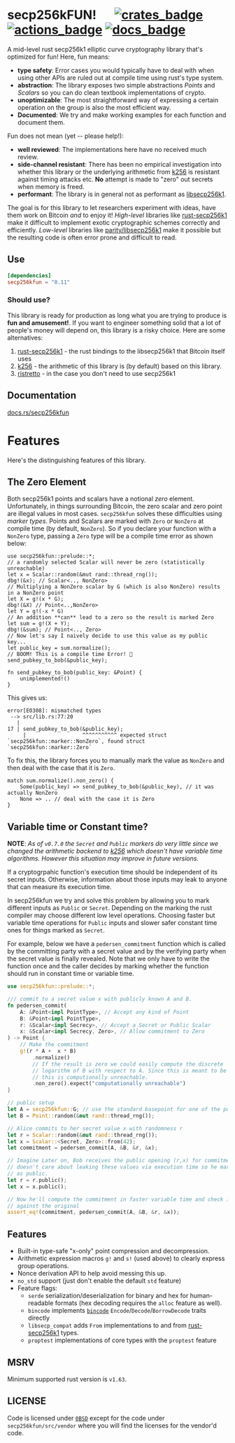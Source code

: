 # secp256kFUN! &emsp; [![crates_badge]][crates_url] [![actions_badge]][actions_url] [![docs_badge]][docs_url]

[actions_badge]: https://github.com/LLFourn/secp256kfun/actions/workflows/test.yml/badge.svg
[actions_url]: https://github.com/LLFourn/secp256kfun/actions/workflows/test.yml
[crates_badge]: https://img.shields.io/crates/v/secp256kfun.svg
[crates_url]: https://crates.io/crates/secp256kfun
[docs_badge]: https://docs.rs/secp256kfun/badge.svg
[docs_url]: https://docs.rs/secp256kfun

A mid-level rust secp256k1 elliptic curve cryptography library that's optimized for fun! Here, fun means:

- **type safety**: Error cases you would typically have to deal with when using other APIs are ruled out at compile time using rust's type system.
- **abstraction**: The library exposes two simple abstractions _Points_ and _Scalars_ so you can do clean textbook implementations of crypto.
- **unoptimizable**: The most straightforward way of expressing a certain operation on the group is also the most efficient way.
- **Documented**: We try and make working examples for each function and document them.

Fun does not mean (yet -- please help!):

- **well reviewed**: The implementations here have no received much review.
- **side-channel resistant**: There has been no empirical investigation into whether this library or the underlying arithmetic from [k256] is resistant against timing attacks etc. **No** attempt is made to "zero" out secrets when memory is freed.
- **performant**: The library is in general not as performant as [libsecp256k1][1].

The goal is for this library to let researchers experiment with ideas, have them work on Bitcoin *and* to enjoy it!
_High-level_ libraries like [rust-secp256k1][2] make it difficult to implement exotic cryptographic schemes correctly and efficiently.
_Low-level_ libraries like [parity/libsecp256k1][4] make it possible but the resulting code is often error prone and difficult to read.

## Use

```toml
[dependencies]
secp256kfun = "0.11"
```

### Should use?

This library is ready for production as long what you are trying to produce is **fun and amusement!**.
If you want to engineer something solid that a lot of people's money will depend on, this library is a risky choice.
Here are some alternatives:

1. [rust-secp256k1][2] - the rust bindings to the libsecp256k1 that Bitcoin itself uses
2. [k256] - the arithmetic of this library is (by default) based on this library.
3. [ristretto][3] - in the case you don't need to use secp256k1

## Documentation

[docs.rs/secp256kfun](https://docs.rs/secp256kfun)

# Features

Here's the distinguishing features of this library.

## The Zero Element

Both secp256k1 points and scalars have a notional _zero_ element.
Unfortunately, in things surrounding Bitcoin, the zero scalar and zero point are illegal values in most cases.
`secp256kfun` solves these difficulties using _marker types_.
Points and Scalars are marked with `Zero` or `NonZero` at compile time (by default, `NonZero`).
So if you declare your function with a `NonZero` type, passing a `Zero` type will be a compile time error as shown below:

```rust,compile_fail
use secp256kfun::prelude::*;
// a randomly selected Scalar will never be zero (statistically unreachable)
let x = Scalar::random(&mut rand::thread_rng());
dbg!(&x); // Scalar<.., NonZero>
// Multiplying a NonZero scalar by G (which is also NonZero) results in a NonZero point
let X = g!(x * G);
dbg!(&X) // Point<..,NonZero>
let Y = g!(-x * G)
// An addition **can** lead to a zero so the result is marked Zero
let sum = g!(X + Y);
dbg!(&sum); // Point<.., Zero>
// Now let's say I naively decide to use this value as my public key...
let public_key = sum.normalize();
// BOOM! This is a compile time Error! 🎉
send_pubkey_to_bob(&public_key);

fn send_pubkey_to_bob(public_key: &Point) {
    unimplemented!()
}
```

This gives us:

```shell
error[E0308]: mismatched types
 --> src/lib.rs:77:20
   |
17 | send_pubkey_to_bob(&public_key);
     |                  ^^^^^^^^^^^ expected struct `secp256kfun::marker::NonZero`, found struct `secp256kfun::marker::Zero`
```

To fix this, the library forces you to manually mark the value as `NonZero` and then deal with the case that it is `Zero`.

```rust,compile_fail
match sum.normalize().non_zero() {
    Some(public_key) => send_pubkey_to_bob(&public_key), // it was actually NonZero
    None => .. // deal with the case it is Zero
}
```

## Variable time or Constant time?

**NOTE**: *As of `v0.7.0` the `Secret` and `Public` markers do very little since we changed the
arithmetic backend to [k256] which doesn't have variable time algorithms. However this situation may
improve in future versions.*

If a cryptogrpahic function's execution time should be independent of its secret inputs.
Otherwise, information about those inputs may leak to anyone that can measure its execution time.

In secp256kfun we try and solve this problem by allowing you to mark different inputs as `Public` or `Secret`.
Depending on the marking the rust compiler may choose different low level operations.
Choosing faster but variable time operations for `Public` inputs and slower safer constant time ones for things marked as `Secret`.

For example, below we have a `pedersen_commitment` function which is called by the committing party with a secret value and by the verifying party when the secret value is finally revealed.
Note that we only have to write the function once and the caller decides by marking whether the function should run in constant time or variable time.

```rust
use secp256kfun::prelude::*;

/// commit to a secret value x with publicly known A and B.
fn pedersen_commit(
    A: &Point<impl PointType>, // Accept any kind of Point
    B: &Point<impl PointType>,
    r: &Scalar<impl Secrecy>, // Accept a Secret or Public Scalar
    x: &Scalar<impl Secrecy, Zero>, // Allow commitment to Zero
) -> Point {
    // Make the commitment
    g!(r * A +  x * B)
        .normalize()
        // If the result is zero we could easily compute the discrete
        // logarithm of B with respect to A. Since this is meant to be unknown
        // this is computionally unreachable.
        .non_zero().expect("computationally unreachable")
}

// public setup
let A = secp256kfun::G; // use the standard basepoint for one of the points
let B = Point::random(&mut rand::thread_rng());

// Alice commits to her secret value x with randomness r
let r = Scalar::random(&mut rand::thread_rng());
let x = Scalar::<Secret, Zero>::from(42);
let commitment = pedersen_commit(A, &B, &r, &x);

// Imagine Later on, Bob receives the public opening (r,x) for commitment. He
// doesn't care about leaking these values via execution time so he marks them
// as public.
let r = r.public();
let x = x.public();

// Now he'll compute the commitment in faster variable time and check it
// against the original
assert_eq!(commitment, pedersen_commit(A, &B, &r, &x));
```

## Features

- Built-in type-safe "x-only" point compression and decompression.
- Arithmetic expression macros `g!` and `s!` (used above) to clearly express group operations.
- Nonce derivation API to help avoid messing this up.
- `no_std` support (just don't enable the default `std` feature)
- Feature flags:
  - `serde` serialization/deserialization for binary and hex for human-readable formats (hex decoding requires the `alloc` feature as well).
  - `bincode` implements [`bincode`](https://docs.rs/bincode/2.0.0-rc.2) `Encode`/`Decode`/`BorrowDecode` traits directly
  - `libsecp_compat` adds `From` implementations to and from [rust-secp256k1][2] types.
  - `proptest` implementations of core types with the `proptest` feature


[1]: https://github.com/bitcoin-core/secp256k1
[2]: https://github.com/rust-bitcoin/rust-secp256k1/
[3]: https://github.com/dalek-cryptography/curve25519-dalek
[4]: https://github.com/paritytech/libsecp256k1
[k256]: https://docs.rs/k256/0.10.1/k256/

## MSRV

Minimum supported rust version is `v1.63`. 

## LICENSE

Code is licensed under [`0BSD`](https://opensource.org/licenses/0BSD) except for the code under `secp256kfun/src/vendor` where you will find the licenses for the vendor'd code.
